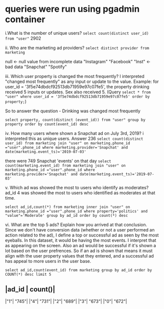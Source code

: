 # queries were run using pgadmin container

i.What is the number of unique users?
```select count(distinct user_id) from "user"``` 2902

ii.
Who are the marketing ad providers?
```select distinct provider from marketing```

null <- null value from incomplete data
"Instagram"
"Facebook"
"Inst" <- bad data
"Snapchat"
"Spotify"

iii.
Which user property is changed the most frequently?
I interpreted "changed most frequently" as any input or update to the value. Example: for user_id = '3f5e74dbdcf92513db71959e97c07fe5', 
the property drinking received 5 inputs or updates. Sex also received 5. (Query ```select * from "user" where user_id = '3f5e74dbdcf92513db71959e97c07fe5'
order by property;```)

So to answer the question - Drinking was changed most frequently  

```select property, count(distinct (event_id)) from "user" group by property order by count(event_id) desc```

iv.
How many users where shown a Snapchat ad on July 3rd, 2019?
i interpreted this as unique users. Answer 236
```select count(distinct user_id) from marketing join "user" on marketing.phone_id ="user".phone_id where marketing.provider='Snapchat' and date(marketing.event_ts)='2019-07-03'```

there were 749 Snapchat 'events' on that day
```select count(marketing.event_id) from marketing join "user" on marketing.phone_id ="user".phone_id where marketing.provider='Snapchat' and date(marketing.event_ts)='2019-07-03'```

v.
Which ad was showed the most to users who identify as moderates?
ad_id 4 was showed the most to users who identified as moderates at that time. 

```select ad_id,count(*) from marketing inner join "user" on marketing.phone_id ="user".phone_id where property='politics' and "value"='Moderate' group by ad_id order by count(*) desc```

vi.
What are the top 5 ads? Explain how you arrived at that conclusion.
Since we don't have conversion data (whether or not a user performed an action related to the ad), I define a top or successful ad as seen by the most eyeballs. In this dataset, it would be having the most events. I interpret that as appearing on the screen. Also an ad would be successful if it's shown a lot based on the user prefrences. So if an ad is shown that means it must align with the user property values that they entered, and a successful ad has appeal to more users in the user base. 

```select ad_id,count(event_id) from marketing group by ad_id order by COUNT(*) desc limit 5```

|ad_id | count()|
--------------
|"1"| "745"|
|"4"|	"731"|
|"2"|	"689"|
|"3"|	"673"|
|"0"|	"672"|
